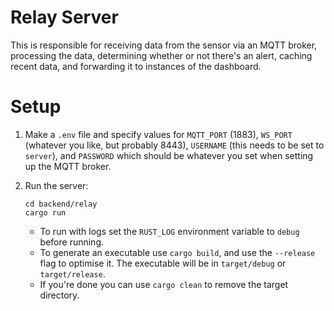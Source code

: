 # Relay Server

This is responsible for receiving data from the sensor via an MQTT broker, processing the data, determining whether or not there's an alert, caching recent data, and forwarding it to instances of the dashboard.

# Setup

1. Make a `.env` file and specify values for `MQTT_PORT` (1883), `WS_PORT` (whatever you like, but probably 8443), `USERNAME` (this needs to be set to `server`), and `PASSWORD` which should be whatever you set when setting up the MQTT broker.

2. Run the server:

    ```
    cd backend/relay
    cargo run
    ```

    - To run with logs set the `RUST_LOG` environment variable to `debug` before running.
    - To generate an executable use `cargo build`, and use the `--release` flag to optimise it. The executable will be in `target/debug` or `target/release`.
    - If you're done you can use `cargo clean` to remove the target directory.
